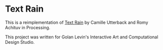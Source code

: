 # Text Rain

This is a reimplementation of [Text Rain](http://camilleutterback.com/projects/text-rain/) by Camille Utterback and Romy Achituv in Processing.

This project was written for Golan Levin's Interactive Art and Computational Design Studio.
